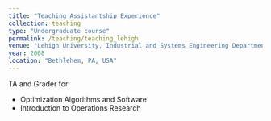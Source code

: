 ```yaml
---
title: "Teaching Assistantship Experience"
collection: teaching
type: "Undergraduate course"
permalink: /teaching/teaching_lehigh
venue: "Lehigh University, Industrial and Systems Engineering Department"
year: 2008
location: "Bethlehem, PA, USA"
---
```


TA and Grader for:
  * Optimization Algorithms and Software
  * Introduction to Operations Research
